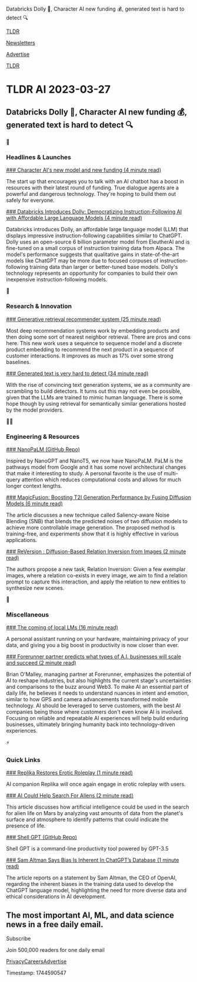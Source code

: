 Databricks Dolly 🐑, Character AI new funding 💰, generated text is hard to detect 🔍

[TLDR](/)

[Newsletters](/newsletters)

[Advertise](https://advertise.tldr.tech/)

[TLDR](/)

# TLDR AI 2023-03-27

## Databricks Dolly 🐑, Character AI new funding 💰, generated text is hard to detect 🔍

🚀

### Headlines & Launches

[### Character AI's new model and new funding (4 minute read)](https://blog.character.ai/character-ai/?utm_source=tldrai)

The start up that encourages you to talk with an AI chatbot has a boost in resources with their latest round of funding. True dialogue agents are a powerful and dangerous technology. They're hoping to build them out safely for everyone.

[### Databricks Introduces Dolly: Democratizing Instruction-Following AI with Affordable Large Language Models (4 minute read)](https://www.databricks.com/blog/2023/03/24/hello-dolly-democratizing-magic-chatgpt-open-models.html?utm_source=tldrai)

Databricks introduces Dolly, an affordable large language model (LLM) that displays impressive instruction-following capabilities similar to ChatGPT. Dolly uses an open-source 6 billion parameter model from EleutherAI and is fine-tuned on a small corpus of instruction training data from Alpaca. The model's performance suggests that qualitative gains in state-of-the-art models like ChatGPT may be more due to focused corpuses of instruction-following training data than larger or better-tuned base models. Dolly's technology represents an opportunity for companies to build their own inexpensive instruction-following models.

🧠

### Research & Innovation

[### Generative retrieval recommender system (25 minute read)](http://shashankrajput.github.io/Generative.pdf?utm_source=tldrai)

Most deep recommendation systems work by embedding products and then doing some sort of nearest neighbor retrieval. There are pros and cons here. This new work uses a sequence to sequence model and a discrete product embedding to recommend the next product in a sequence of customer interactions. It improves as much as 17% over some strong baselines.

[### Generated text is very hard to detect (34 minute read)](https://arxiv.org/abs/2303.13408?utm_source=tldrai)

With the rise of convincing text generation systems, we as a community are scrambling to build detectors. It turns out this may not even be possible, given that the LLMs are trained to mimic human language. There is some hope though by using retrieval for semantically similar generations hosted by the model providers.

👨‍💻

### Engineering & Resources

[### NanoPaLM (GitHub Repo)](https://github.com/RobertRiachi/nanoPALM?utm_source=tldrai)

Inspired by NanoGPT and NanoT5, we now have NanoPaLM. PaLM is the pathways model from Google and it has some novel architectural changes that make it interesting to study. A personal favorite is the use of multi-query attention which reduces computational costs and allows for much longer context lengths.

[### MagicFusion: Boosting T2I Generation Performance by Fusing Diffusion Models (6 minute read)](https://magicfusion.github.io/?utm_source=tldrai)

The article discusses a new technique called Saliency-aware Noise Blending (SNB) that blends the predicted noises of two diffusion models to achieve more controllable image generation. The proposed method is training-free, and experiments show that it is highly effective in various applications.

[### ReVersion : Diffusion-Based Relation Inversion from Images (2 minute read)](https://ziqihuangg.github.io/projects/reversion.html?utm_source=tldrai)

The authors propose a new task, Relation Inversion: Given a few exemplar images, where a relation co-exists in every image, we aim to find a relation prompt to capture this interaction, and apply the relation to new entities to synthesize new scenes.

🎁

### Miscellaneous

[### The coming of local LMs (16 minute read)](https://nickarner.com/notes/the-coming-of-local-llms-march-23-2023/?utm_source=tldrai)

A personal assistant running on your hardware, maintaining privacy of your data, and giving you a big boost in productivity is now closer than ever.

[### Forerunner partner predicts what types of A.I. businesses will scale and succeed (2 minute read)](https://archive.ph/h7psl?utm_source=tldrai)

Brian O'Malley, managing partner at Forerunner, emphasizes the potential of AI to reshape industries, but also highlights the current stage's uncertainties and comparisons to the buzz around Web3. To make AI an essential part of daily life, he believes it needs to understand nuances in intent and emotion, similar to how GPS and camera advancements transformed mobile technology. AI should be leveraged to serve customers, with the best AI companies being those where customers don't even know AI is involved. Focusing on reliable and repeatable AI experiences will help build enduring businesses, ultimately bringing humanity back into technology-driven experiences.

⚡️

### Quick Links

[### Replika Restores Erotic Roleplay (1 minute read)](https://www.businessinsider.com/ai-company-restoring-erotic-roleplay-chatbot-after-partners-cut-off-2023-3?utm_source=tldrai)

AI companion Replika will once again engage in erotic roleplay with users.

[### AI Could Help Search For Aliens (2 minute read)](https://www.space.com/artificial-intelligence-alien-life-hunt-mars?utm_source=tldrai)

This article discusses how artificial intelligence could be used in the search for alien life on Mars by analyzing vast amounts of data from the planet's surface and atmosphere to identify patterns that could indicate the presence of life.

[### Shell GPT (GitHub Repo)](https://github.com/TheR1D/shell_gpt?utm_source=tldrai)

Shell GPT is a command-line productivity tool powered by GPT-3.5

[### Sam Altman Says Bias Is Inherent In ChatGPT’s Database (1 minute read)](https://interestingengineering.com/culture/bias-inherent-in-chatgpts-database-says-openai-ceo-sam-altman?utm_source=tldrai)

The article reports on a statement by Sam Altman, the CEO of OpenAI, regarding the inherent biases in the training data used to develop the ChatGPT language model, highlighting the need for more diverse data and ethical considerations in AI development.

## The most important AI, ML, and data science news in a free daily email.

Subscribe

Join 500,000 readers for one daily email

[Privacy](/privacy)[Careers](https://jobs.ashbyhq.com/tldr.tech)[Advertise](/ai/advertise)

Timestamp: 1744590547